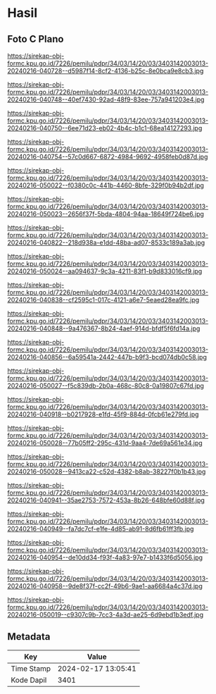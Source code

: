 # Hasil

## Foto C Plano

https://sirekap-obj-formc.kpu.go.id/7226/pemilu/pdpr/34/03/14/20/03/3403142003013-20240216-040728--d5987f14-8cf2-4136-b25c-8e0bca9e8cb3.jpg

https://sirekap-obj-formc.kpu.go.id/7226/pemilu/pdpr/34/03/14/20/03/3403142003013-20240216-040748--40ef7430-92ad-48f9-83ee-757a941203e4.jpg

https://sirekap-obj-formc.kpu.go.id/7226/pemilu/pdpr/34/03/14/20/03/3403142003013-20240216-040750--6ee71d23-eb02-4b4c-b1c1-68ea14127293.jpg

https://sirekap-obj-formc.kpu.go.id/7226/pemilu/pdpr/34/03/14/20/03/3403142003013-20240216-040754--57c0d667-6872-4984-9692-4958feb0d87d.jpg

https://sirekap-obj-formc.kpu.go.id/7226/pemilu/pdpr/34/03/14/20/03/3403142003013-20240216-050022--f0380c0c-441b-4460-8bfe-329f0b94b2df.jpg

https://sirekap-obj-formc.kpu.go.id/7226/pemilu/pdpr/34/03/14/20/03/3403142003013-20240216-050023--2656f37f-5bda-4804-94aa-18649f724be6.jpg

https://sirekap-obj-formc.kpu.go.id/7226/pemilu/pdpr/34/03/14/20/03/3403142003013-20240216-040822--218d938a-e1dd-48ba-ad07-8533c189a3ab.jpg

https://sirekap-obj-formc.kpu.go.id/7226/pemilu/pdpr/34/03/14/20/03/3403142003013-20240216-050024--aa094637-9c3a-4211-83f1-b9d833016cf9.jpg

https://sirekap-obj-formc.kpu.go.id/7226/pemilu/pdpr/34/03/14/20/03/3403142003013-20240216-040838--cf2595c1-017c-4121-a6e7-5eaed28ea9fc.jpg

https://sirekap-obj-formc.kpu.go.id/7226/pemilu/pdpr/34/03/14/20/03/3403142003013-20240216-040848--9a476367-8b24-4aef-914d-bfdf5f6fd14a.jpg

https://sirekap-obj-formc.kpu.go.id/7226/pemilu/pdpr/34/03/14/20/03/3403142003013-20240216-040856--6a59541a-2442-447b-b9f3-bcd074db0c58.jpg

https://sirekap-obj-formc.kpu.go.id/7226/pemilu/pdpr/34/03/14/20/03/3403142003013-20240216-050027--f5c839db-2b0a-468c-80c8-0a19807c67fd.jpg

https://sirekap-obj-formc.kpu.go.id/7226/pemilu/pdpr/34/03/14/20/03/3403142003013-20240216-040918--b0217928-e1fd-45f9-884d-0fcb61e279fd.jpg

https://sirekap-obj-formc.kpu.go.id/7226/pemilu/pdpr/34/03/14/20/03/3403142003013-20240216-050028--77b05ff2-295c-431d-9aa4-7de69a561e34.jpg

https://sirekap-obj-formc.kpu.go.id/7226/pemilu/pdpr/34/03/14/20/03/3403142003013-20240216-050028--9413ca22-c52d-4382-b8ab-38227f0b1b43.jpg

https://sirekap-obj-formc.kpu.go.id/7226/pemilu/pdpr/34/03/14/20/03/3403142003013-20240216-040941--35ae2753-7572-453a-8b26-648bfe60d88f.jpg

https://sirekap-obj-formc.kpu.go.id/7226/pemilu/pdpr/34/03/14/20/03/3403142003013-20240216-040949--fa7dc7cf-e1fe-4d85-ab91-8d6fb61ff3fb.jpg

https://sirekap-obj-formc.kpu.go.id/7226/pemilu/pdpr/34/03/14/20/03/3403142003013-20240216-040954--de10dd34-f93f-4a83-97e7-b1433f6d5056.jpg

https://sirekap-obj-formc.kpu.go.id/7226/pemilu/pdpr/34/03/14/20/03/3403142003013-20240216-040958--9de8f37f-cc2f-49b6-9ae1-aa6684a4c37d.jpg

https://sirekap-obj-formc.kpu.go.id/7226/pemilu/pdpr/34/03/14/20/03/3403142003013-20240216-050019--c9307c9b-7cc3-4a3d-ae25-6d9ebd1b3edf.jpg


## Metadata

| Key        | Value               |
| ---------- | ------------------- |
| Time Stamp | 2024-02-17 13:05:41 |
| Kode Dapil | 3401                |



